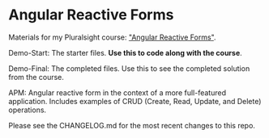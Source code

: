 # Angular Reactive Forms
Materials for my Pluralsight course: ["Angular Reactive Forms"](https://app.pluralsight.com/library/courses/angular-2-reactive-forms).

Demo-Start: The starter files. **Use this to code along with the course**.

Demo-Final: The completed files. Use this to see the completed solution from the course.

APM: Angular reactive form in the context of a more full-featured application. Includes examples of CRUD (Create, Read, Update, and Delete) operations.

Please see the CHANGELOG.md for the most recent changes to this repo.
